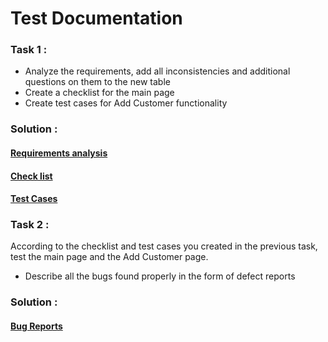 
# Test Documentation
### Task 1 :
 - Analyze the requirements, add all inconsistencies and additional questions on them to the new table
 - Create a checklist for the main page
 - Create test cases for Add Customer functionality 
### Solution :
#### [Requirements analysis](https://docs.google.com/spreadsheets/d/1mDgx0Tmx0rPhnBK2g3v92Mnqus4iPux8r6KJIPP0Mqs/edit?usp=sharing)
#### [Check list](https://docs.google.com/spreadsheets/d/1JwGdhAaih9IOFSDzBtCWagp5bmx4CEu0H1T8R2Z7iHU/edit?usp=sharing)
#### [Test Cases](Test_Cases.csv)

### Task 2 : 
According to the checklist and test cases you created in the previous task, test the main page and the Add Customer page.

- Describe all the bugs found properly in the form of defect reports
### Solution :
#### [Bug Reports](Bug_Reports.csv)
